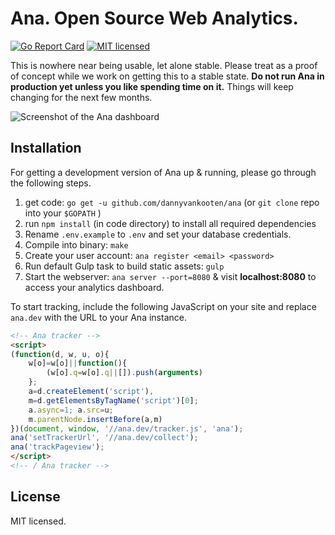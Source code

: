 Ana. Open Source Web Analytics.
==============================

[![Go Report Card](https://goreportcard.com/badge/github.com/dannyvankooten/ana)](https://goreportcard.com/report/github.com/dannyvankooten/ana)
[![MIT licensed](https://img.shields.io/badge/license-MIT-blue.svg)](https://raw.githubusercontent.com/dannyvankooten/ana/master/LICENSE)


This is nowhere near being usable, let alone stable. Please treat as a proof of concept while we work on getting this to a stable state. **Do not run Ana in production yet unless you like spending time on it.** Things will keep changing for the next few months.

![Screenshot of the Ana dashboard](https://github.com/dannyvankooten/ana/raw/master/assets/dist/img/screenshot.png?v=6)

## Installation

For getting a development version of Ana up & running, please go through the following steps.

1. get code: `go get -u github.com/dannyvankooten/ana` (or `git clone` repo into your `$GOPATH` )
1. run `npm install` (in code directory) to install all required dependencies
1. Rename `.env.example` to `.env` and set your database credentials.
1. Compile into binary: `make`
1. Create your user account: `ana register <email> <password>`
1. Run default Gulp task to build static assets: `gulp`
1. Start the webserver: `ana server --port=8080` & visit **localhost:8080** to access your analytics dashboard.

To start tracking, include the following JavaScript on your site and replace `ana.dev` with the URL to your Ana instance.

```html
<!-- Ana tracker -->
<script>
(function(d, w, u, o){
	w[o]=w[o]||function(){
		(w[o].q=w[o].q||[]).push(arguments)
	};
	a=d.createElement('script'),
	m=d.getElementsByTagName('script')[0];
	a.async=1; a.src=u;
	m.parentNode.insertBefore(a,m)
})(document, window, '//ana.dev/tracker.js', 'ana');
ana('setTrackerUrl', '//ana.dev/collect');
ana('trackPageview');
</script>
<!-- / Ana tracker -->
```

## License

MIT licensed.
